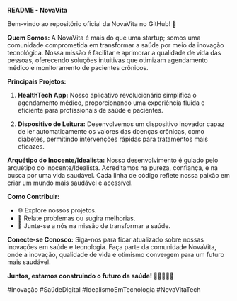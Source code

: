 **README - NovaVita**

Bem-vindo ao repositório oficial da NovaVita no GitHub! 🚀

**Quem Somos:**
A NovaVita é mais do que uma startup; somos uma comunidade comprometida em transformar a saúde por meio da inovação tecnológica. Nossa missão é facilitar e aprimorar a qualidade de vida das pessoas, oferecendo soluções intuitivas que otimizam agendamento médico e monitoramento de pacientes crônicos.

**Principais Projetos:**

1. **HealthTech App:** Nosso aplicativo revolucionário simplifica o agendamento médico, proporcionando uma experiência fluida e eficiente para profissionais de saúde e pacientes.

2. **Dispositivo de Leitura:** Desenvolvemos um dispositivo inovador capaz de ler automaticamente os valores das doenças crônicas, como diabetes, permitindo intervenções rápidas para tratamentos mais eficazes.

**Arquétipo do Inocente/Idealista:**
Nosso desenvolvimento é guiado pelo arquétipo do Inocente/Idealista. Acreditamos na pureza, confiança, e na busca por uma vida saudável. Cada linha de código reflete nossa paixão em criar um mundo mais saudável e acessível.

**Como Contribuir:**
- 🌐 Explore nossos projetos.
- 🐛 Relate problemas ou sugira melhorias.
- 🤝 Junte-se a nós na missão de transformar a saúde.

**Conecte-se Conosco:**
Siga-nos para ficar atualizado sobre nossas inovações em saúde e tecnologia. Faça parte da comunidade NovaVita, onde a inovação, qualidade de vida e otimismo convergem para um futuro mais saudável.

**Juntos, estamos construindo o futuro da saúde! 💚👩‍⚕️👨‍⚕️**

#Inovação #SaúdeDigital #IdealismoEmTecnologia #NovaVitaTech
